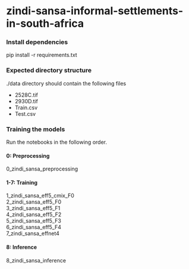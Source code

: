 # zindi-sansa-informal-settlements-in-south-africa
### Install dependencies
pip install -r requirements.txt

### Expected directory structure
./data directory should contain the following files <br/>
- 2528C.tif
- 2930D.tif
- Train.csv
- Test.csv

### Training the models
Run the notebooks in the following order. <br/>

#### 0: Preprocessing
0_zindi_sansa_preprocessing

#### 1-7: Training 
1_zindi_sansa_eff5_cmix_F0<br />
2_zindi_sansa_eff5_F0<br />
3_zindi_sansa_eff5_F1<br />
4_zindi_sansa_eff5_F2<br />
5_zindi_sansa_eff5_F3<br />
6_zindi_sansa_eff5_F4<br />
7_zindi_sansa_effnet4<br />

#### 8: Inference
8_zindi_sansa_inference

